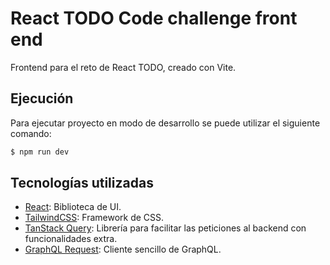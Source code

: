 # React TODO Code challenge front end

Frontend para el reto de React TODO, creado con Vite.

## Ejecución

Para ejecutar proyecto en modo de desarrollo se puede utilizar el siguiente comando:

```bash
$ npm run dev
```

## Tecnologías utilizadas

- [React](https://es.reactjs.org/): Biblioteca de UI.
- [TailwindCSS](https://tailwindcss.com/): Framework de CSS.
- [TanStack Query](https://tanstack.com/query/latest/): Librería para facilitar las peticiones al backend con funcionalidades extra.
- [GraphQL Request](https://github.com/jasonkuhrt/graphql-request): Cliente sencillo de GraphQL.
